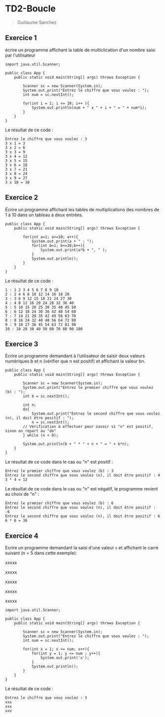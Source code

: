 # TD2-Boucle

>Guillaume Sanchez

## Exercice 1 

écrire un programme affichant la table de multiclication d'un nombre saisi par l'utilisateur

```
import java.util.Scanner;

public class App {
    public static void main(String[] args) throws Exception {

        Scanner sc = new Scanner(System.in);
        System.out.print("Entrez le chiffre que vous voulez : ");
        int num = sc.nextInt();

        for(int i = 1; i <= 10; i++ ){
            System.out.println(num + " x " + i + " = " + num*i);
        }
    }
}
```

Le résultat de ce code :

```
Entrez le chiffre que vous voulez : 3
3 x 1 = 3
3 x 2 = 6
3 x 3 = 9
3 x 4 = 12
3 x 5 = 15
3 x 6 = 18
3 x 7 = 21
3 x 8 = 24
3 x 9 = 27
3 x 10 = 30
```

## Exercice 2

Écrire un programme affichant les tables de multiplications des nombres de 1 à 10 dans un tableau à deux entrées.

```
public class App {
    public static void main(String[] args) throws Exception {

        for(int a=1; a<=10; a++){
            System.out.print(a + " : ");
            for(int b=1; b<=10;b++){
                System.out.print(a*b + ", " );
            }
            System.out.println();
        }
    }
}
```

Le résultat de ce code :

```
1 : 1 2 3 4 5 6 7 8 9 10 
2 : 2 4 6 8 10 12 14 16 18 20 
3 : 3 6 9 12 15 18 21 24 27 30 
4 : 4 8 12 16 20 24 28 32 36 40 
5 : 5 10 15 20 25 30 35 40 45 50 
6 : 6 12 18 24 30 36 42 48 54 60 
7 : 7 14 21 28 35 42 49 56 63 70 
8 : 8 16 24 32 40 48 56 64 72 80 
9 : 9 18 27 36 45 54 63 72 81 90 
10 : 10 20 30 40 50 60 70 80 90 100 
```

## Exercice 3

Écrire un programme demandant à l’utilisateur de saisir deux valeurs numériques b et n (vérifier que n est positif) et affichant la valeur bn.

```
public class App {
    public static void main(String[] args) throws Exception {
        
        Scanner sc = new Scanner(System.in);
        System.out.print("Entrez le premier chiffre que vous voulez (b) : ");
        int b = sc.nextInt();

        int n;
        do{
            System.out.print("Entrez le second chiffre que vous voulez (n), il doit être positif : ");
            n = sc.nextInt();
        // Vérification à effectuer pour savoir si "n" est positif, sinon on repart au "do"
        } while (n < 0);

        System.out.println(b + " * " + n + " = " + b*n);
    }
}
```

Le résultat de ce code dans le cas ou "n" est positif :

```
Entrez le premier chiffre que vous voulez (b) : 3
Entrez le second chiffre que vous voulez (n), il doit être positif : 4
3 * 4 = 12
```

Le résultat de ce code dans le cas ou "n" est négatif, le programme revient au choix de "n" :

```
Entrez le premier chiffre que vous voulez (b) : 6
Entrez le second chiffre que vous voulez (n), il doit être positif : -6
Entrez le second chiffre que vous voulez (n), il doit être positif : 6
6 * 6 = 36
```

## Exercice 4

Ecrire un programme demandant la saisi d'une valeur `n` et affichant le carré suivant (n = 5 dans cette exemple):

xxxxx

xxxxx

xxxxx

xxxxx

xxxxx

```
import java.util.Scanner;

public class App {
    public static void main(String[] args) throws Exception {

        Scanner sc = new Scanner(System.in);
        System.out.print("Entrez le chiffre que vous voulez : ");
        int num = sc.nextInt();

        for(int x = 1; x <= num; x++){
            for(int y = 1; y <= num ; y++){
                System.out.print('x');
            }
            System.out.println();
        }
    }
}
```

Le résultat de ce code :

```
Entrez le chiffre que vous voulez : 3
xxx
xxx
xxx
```